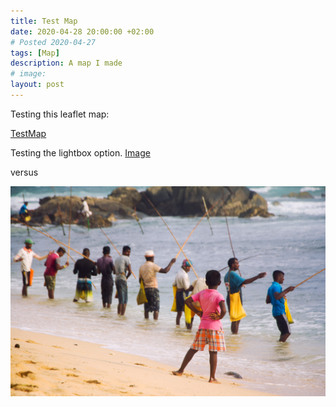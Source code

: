 ```yaml
---
title: Test Map
date: 2020-04-28 20:00:00 +02:00
# Posted 2020-04-27
tags: [Map]
description: A map I made
# image:
layout: post
---
```


Testing this leaflet map:

[TestMap](/TestMap/)

Testing the lightbox option.
[Image](/assets/img/portfolio/[2018-03-01]-Sri_Lanka/stilt_fishermen/Sri_Lanka_748_PS.jpg)

versus

![image](../assets/img/portfolio/[2018-03-01]-Sri_Lanka/stilt_fishermen/Sri_Lanka_748_PS.jpg)